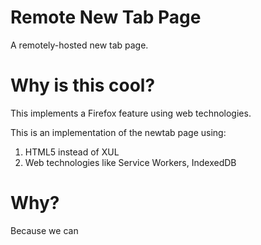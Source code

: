 Remote New Tab Page
===================

A remotely-hosted new tab page.

Why is this cool?
=================

This implements a Firefox feature using web technologies.

This is an implementation of the newtab page using:

1. HTML5 instead of XUL
2. Web technologies like Service Workers, IndexedDB

Why?
====

Because we can
